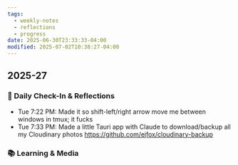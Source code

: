 ```yaml
---
tags:
  - weekly-notes
  - reflections
  - progress
date: 2025-06-30T23:33:33-04:00
modified: 2025-07-02T10:38:27-04:00
---
```

## 2025-27
### 🌟 Daily Check-In & Reflections

- Tue 7:22 PM: Made it so shift-left/right arrow move me between windows in tmux; it fucks
- Tue 7:33 PM: Made a little Tauri app with Claude to download/backup all my Cloudinary photos <https://github.com/ejfox/cloudinary-backup>

### 📚 Learning & Media
<!-- Books, articles, movies, TV shows, podcasts consumed -->
